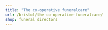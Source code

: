 ```yaml
---
title: "The co-operative funeralcare"
url: /bristol/the-co-operative-funeralcare/
shop: funeral directors
---
```

